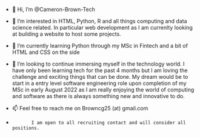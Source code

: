 - 👋 Hi, I’m @Cameron-Brown-Tech

- 👀 I’m interested in HTML, Python, R and all things computing and data science related. In particular web development as I am currenlty looking at building a website to host some projects.
- 🌱 I’m currently learning Python through my MSc in Fintech and a bit of HTML and CSS on the side
- 💞️ I’m looking to continue immersing myself in the technology world. I have only been learning tech for the past 4 months but I am loving the challenge and exciting things that can be done. My dream would be to start in a entry level software engineering role upon completion of my MSc in early August 2022 as I am really enjoying the world of computing and software as there is always something new and innovative to do.
- 📫 Feel free to reach me on Browncg25 (at) gmail.com
-            I am open to all recruiting contact and will consider all positions.
